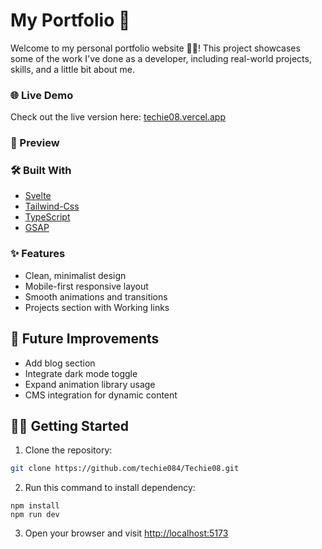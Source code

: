# My Portfolio 🎉

Welcome to my personal portfolio website 🤸🤍! This project showcases some of the work I've done as a developer, including real-world projects, skills, and a little bit about me.

### 🌐 Live Demo

Check out the live version here: [techie08.vercel.app](https://techie08.vercel.app)

### 📸 Preview

<!-- ![Portfolio Screenshot](./screenshot.png) -->

### 🛠 Built With

- [Svelte](https://svelte.dev/)
- [Tailwind-Css](https://tailwindcss.com)
- [TypeScript](https:typesctiplaang.org)
- [GSAP](https://gsap.com)

### ✨ Features

- Clean, minimalist design
- Mobile-first responsive layout
- Smooth animations and transitions
- Projects section with Working links

## 🚧 Future Improvements

- Add blog section
- Integrate dark mode toggle
- Expand animation library usage
- CMS integration for dynamic content

## 🧑‍💻 Getting Started

1. Clone the repository:

```bash
git clone https://github.com/techie084/Techie08.git
```

2. Run this command to install dependency:

```npm
npm install
npm run dev
```

3. Open your browser and visit <http://localhost:5173>
